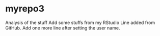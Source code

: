 # myrepo3
Analysis of the stuff
Add some stuffs from my RStudio
Line added from GitHub.
Add one more line after setting the user name.
